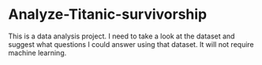 # Analyze-Titanic-survivorship
This is a data analysis project. I need to take a look at the dataset and suggest what questions I could answer using that dataset. It will not require machine learning. 
